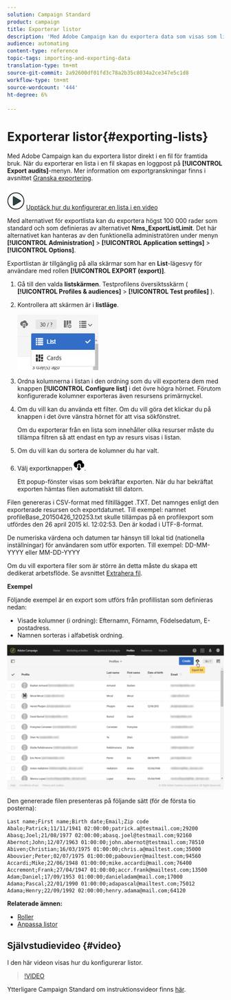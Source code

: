 ```yaml
---
solution: Campaign Standard
product: campaign
title: Exporterar listor
description: 'Med Adobe Campaign kan du exportera data som visas som listor från en översiktsskärm direkt i en fil för framtida bruk. '
audience: automating
content-type: reference
topic-tags: importing-and-exporting-data
translation-type: tm+mt
source-git-commit: 2a92600df01fd3c78a2b35c8034a2ce347e5c1d8
workflow-type: tm+mt
source-wordcount: '444'
ht-degree: 6%

---
```



# Exporterar listor{#exporting-lists}

Med Adobe Campaign kan du exportera listor direkt i en fil för framtida bruk. När du exporterar en lista i en fil skapas en loggpost på **[!UICONTROL Export audits]**-menyn. Mer information om exportgranskningar finns i avsnittet [Granska exportering](../../administration/using/auditing-export-logs.md).

![](assets/do-not-localize/how-to-video.png) [Upptäck hur du konfigurerar en lista i en video](#video)

Med alternativet för exportlista kan du exportera högst 100 000 rader som standard och som definieras av alternativet **Nms_ExportListLimit**. Det här alternativet kan hanteras av den funktionella administratören under menyn **[!UICONTROL Administration]** > **[!UICONTROL Application settings]** > **[!UICONTROL Options]**.

Exportlistan är tillgänglig på alla skärmar som har en **List**-lägesvy för användare med rollen **[!UICONTROL EXPORT (export)]**.

1. Gå till den valda **listskärmen**. Testprofilens översiktsskärm ( **[!UICONTROL Profiles & audiences]** > **[!UICONTROL Test profiles]** ).
1. Kontrollera att skärmen är i **listläge**.

   ![](assets/export_list_mode_switch.png)

1. Ordna kolumnerna i listan i den ordning som du vill exportera dem med knappen **[!UICONTROL Configure list]** i det övre högra hörnet. Förutom konfigurerade kolumner exporteras även resursens primärnyckel.
1. Om du vill kan du använda ett filter. Om du vill göra det klickar du på knappen i det övre vänstra hörnet för att visa sökfönstret.

   Om du exporterar från en lista som innehåller olika resurser måste du tillämpa filtren så att endast en typ av resurs visas i listan.

1. Om du vill kan du sortera de kolumner du har valt.
1. Välj exportknappen ![](assets/exportlistbutton.png).

   Ett popup-fönster visas som bekräftar exporten. När du har bekräftat exporten hämtas filen automatiskt till datorn.

Filen genereras i CSV-format med filtillägget .TXT. Det namnges enligt den exporterade resursen och exportdatumet. Till exempel: namnet profileBase_20150426_120253.txt skulle tillämpas på en profilexport som utfördes den 26 april 2015 kl. 12:02:53. Den är kodad i UTF-8-format.

De numeriska värdena och datumen tar hänsyn till lokal tid (nationella inställningar) för användaren som utför exporten. Till exempel: DD-MM-YYYY eller MM-DD-YYYY

Om du vill exportera filer som är större än detta måste du skapa ett dedikerat arbetsflöde. Se avsnittet [Extrahera fil](../../automating/using/extract-file.md).

**Exempel**

Följande exempel är en export som utförs från profillistan som definieras nedan:

* Visade kolumner (i ordning): Efternamn, Förnamn, Födelsedatum, E-postadress.
* Namnen sorteras i alfabetisk ordning.

![](assets/export_list_example1.png)

Den genererade filen presenteras på följande sätt (för de första tio posterna):

```
Last name;First name;Birth date;Email;Zip code
Abalo;Patrick;11/11/1941 02:00:00;patrick.a@testmail.com;29200
Abasq;Joel;21/08/1977 02:00:00;abasq.joel@testmail.com;92160
Abernot;John;12/07/1963 01:00:00;john.abernot@testmail.com;78510
Abiven;Christian;16/03/1975 01:00:00;chris.a@mailtest.com;35000
Abouvier;Peter;02/07/1975 01:00:00;pabouvier@mailtest.com;94560
Accardi;Mike;22/06/1948 01:00:00;mike.accardi@mail.com;76400
Accremont;Frank;27/04/1947 01:00:00;accr.frank@mailtest.com;13500
Adam;Daniel;17/09/1953 01:00:00;danieladam@mail.com;17000
Adama;Pascal;22/01/1990 01:00:00;adapascal@mailtest.com;75012
Adama;Henry;22/09/1992 02:00:00;henry.adama@mail.com;64120
```

**Relaterade ämnen:**

* [Roller](../../administration/using/list-of-roles.md)
* [Anpassa listor](../../start/using/customizing-lists.md)

## Självstudievideo {#video}

I den här videon visas hur du konfigurerar listor.

>[!VIDEO](https://video.tv.adobe.com/v/25288/?quality=12)

Ytterligare Campaign Standard om instruktionsvideor finns [här](https://experienceleague.adobe.com/docs/campaign-standard-learn/tutorials/overview.html?lang=sv).
